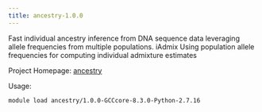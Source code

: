 ```yaml
---
title: ancestry-1.0.0
---
```

Fast individual ancestry inference from DNA sequence data leveraging allele frequencies
 from multiple populations. iAdmix Using population allele frequencies for computing individual admixture
 estimates

Project Homepage: [ancestry](https://github.com/vibansal)

Usage:
```
module load ancestry/1.0.0-GCCcore-8.3.0-Python-2.7.16
```
